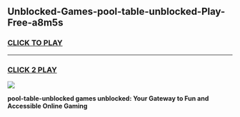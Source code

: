 
## Unblocked-Games-pool-table-unblocked-Play-Free-a8m5s
<h3>
<a href="https://premium76.site?title=pool-table-unblocked&ref=21A">CLICK TO PLAY</a></h3>
<hr>

<h3>
<a href="https://premium76.site?title=pool-table-unblocked&ref=21A">CLICK 2 PLAY</a>
  
</h3>

<a href="https://premium76.site?title=pool-table-unblocked&ref=21A"><img src="https://clearcache.store/games.png"></a>


**pool-table-unblocked games unblocked: Your Gateway to Fun and Accessible Online Gaming**
